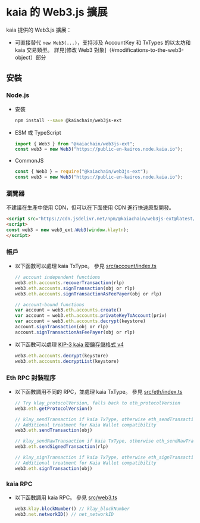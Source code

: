 # kaia 的 Web3.js 擴展

kaia 提供的 Web3.js 擴展：

- 可直接替代 `new Web3(...)`，支持涉及 AccountKey 和 TxTypes 的以太坊和 kaia 交易類型。 詳見[修改 Web3 對象]（#modifications-to-the-web3-object）部分

## 安裝

### Node.js

- 安裝
  ```sh
  npm install --save @kaiachain/web3js-ext
  ```
- ESM 或 TypeScript
  ```ts
  import { Web3 } from "@kaiachain/web3js-ext";
  const web3 = new Web3("https://public-en-kairos.node.kaia.io");
  ```
- CommonJS
  ```js
  const { Web3 } = require("@kaiachain/web3js-ext");
  const web3 = new Web3("https://public-en-kairos.node.kaia.io");
  ```

### 瀏覽器

不建議在生產中使用 CDN，但可以在下面使用 CDN 進行快速原型開發。

```html
<script src="https://cdn.jsdelivr.net/npm/@kaiachain/web3js-ext@latest/dist/web3js-ext.bundle.js"></script>
<script>
const web3 = new web3_ext.Web3(window.klaytn);
</script>
```

### 帳戶

- 以下函數可以處理 kaia TxType。 參見 [src/account/index.ts](./src/account/index.ts)
  ```js
  // account independent functions
  web3.eth.accounts.recoverTransaction(rlp)
  web3.eth.accounts.signTransaction(obj or rlp)
  web3.eth.accounts.signTransactionAsFeePayer(obj or rlp)

  // account-bound functions
  var account = web3.eth.accounts.create()
  var account = web3.eth.accounts.privateKeyToAccount(priv)
  var account = web3.eth.accounts.decrypt(keystore)
  account.signTransaction(obj or rlp)
  account.signTransactionAsFeePayer(obj or rlp)
  ```
- 以下函數可以處理 [KIP-3 kaia 密鑰存儲格式 v4](https://kips.kaia.io/KIPs/kip-3)
  ```js
  web3.eth.accounts.decrypt(keystore)
  web3.eth.accounts.decryptList(keystore)
  ```

### Eth RPC 封裝程序

- 以下函數調用不同的 RPC，並處理 kaia TxType。 參見 [src/eth/index.ts](./src/eth/index.ts)
  ```js
  // Try klay_protocolVersion, falls back to eth_protocolVersion
  web3.eth.getProtocolVersion()

  // klay_sendTransaction if kaia TxType, otherwise eth_sendTransaction
  // Additional treatment for Kaia Wallet compatibility
  web3.eth.sendTransaction(obj)

  // klay_sendRawTransaction if kaia TxType, otherwise eth_sendRawTransaction
  web3.eth.sendSignedTransaction(rlp)

  // klay_signTransaction if kaia TxType, otherwise eth_signTransaction
  // Additional treatment for Kaia Wallet compatibility
  web3.eth.signTransaction(obj)
  ```

### kaia RPC

- 以下函數調用 kaia RPC。 參見 [src/web3.ts](./src/web3.ts)
  ```js
  web3.klay.blockNumber() // klay_blockNumber
  web3.net.networkID() // net_networkID
  ```
